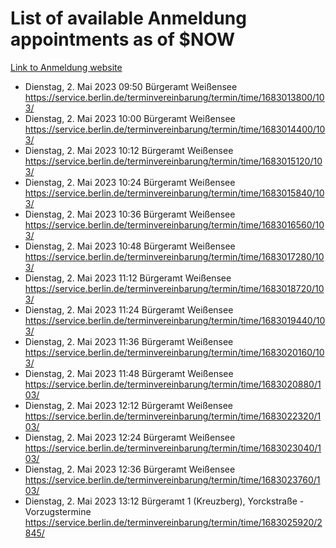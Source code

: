 # List of available Anmeldung appointments as of $NOW
[Link to Anmeldung website](https://service.berlin.de/terminvereinbarung/termin/tag.php?termin=1&anliegen[]=120686&dienstleisterlist=122210,122217,327316,122219,327312,122227,327314,122231,327346,122243,327348,122254,122252,329742,122260,329745,122262,329748,122271,327278,122273,327274,122277,327276,330436,122280,327294,122282,327290,122284,327292,122291,327270,122285,327266,122286,327264,122296,327268,150230,329760,122297,327286,122294,327284,122312,329763,122314,329775,122304,327330,122311,327334,122309,327332,317869,122281,327352,122279,329772,122283,122276,327324,122274,327326,122267,329766,122246,327318,122251,327320,122257,327322,122208,327298,122226,327300&herkunft=http%3A%2F%2Fservice.berlin.de%2Fdienstleistung%2F120686%2F)
- Dienstag, 2. Mai 2023 09:50 Bürgeramt Weißensee https://service.berlin.de/terminvereinbarung/termin/time/1683013800/103/
- Dienstag, 2. Mai 2023 10:00 Bürgeramt Weißensee https://service.berlin.de/terminvereinbarung/termin/time/1683014400/103/
- Dienstag, 2. Mai 2023 10:12 Bürgeramt Weißensee https://service.berlin.de/terminvereinbarung/termin/time/1683015120/103/
- Dienstag, 2. Mai 2023 10:24 Bürgeramt Weißensee https://service.berlin.de/terminvereinbarung/termin/time/1683015840/103/
- Dienstag, 2. Mai 2023 10:36 Bürgeramt Weißensee https://service.berlin.de/terminvereinbarung/termin/time/1683016560/103/
- Dienstag, 2. Mai 2023 10:48 Bürgeramt Weißensee https://service.berlin.de/terminvereinbarung/termin/time/1683017280/103/
- Dienstag, 2. Mai 2023 11:12 Bürgeramt Weißensee https://service.berlin.de/terminvereinbarung/termin/time/1683018720/103/
- Dienstag, 2. Mai 2023 11:24 Bürgeramt Weißensee https://service.berlin.de/terminvereinbarung/termin/time/1683019440/103/
- Dienstag, 2. Mai 2023 11:36 Bürgeramt Weißensee https://service.berlin.de/terminvereinbarung/termin/time/1683020160/103/
- Dienstag, 2. Mai 2023 11:48 Bürgeramt Weißensee https://service.berlin.de/terminvereinbarung/termin/time/1683020880/103/
- Dienstag, 2. Mai 2023 12:12 Bürgeramt Weißensee https://service.berlin.de/terminvereinbarung/termin/time/1683022320/103/
- Dienstag, 2. Mai 2023 12:24 Bürgeramt Weißensee https://service.berlin.de/terminvereinbarung/termin/time/1683023040/103/
- Dienstag, 2. Mai 2023 12:36 Bürgeramt Weißensee https://service.berlin.de/terminvereinbarung/termin/time/1683023760/103/
- Dienstag, 2. Mai 2023 13:12 Bürgeramt 1 (Kreuzberg), Yorckstraße - Vorzugstermine https://service.berlin.de/terminvereinbarung/termin/time/1683025920/2845/
